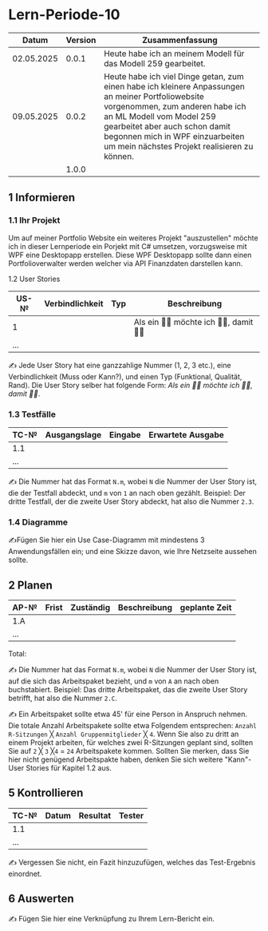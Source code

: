 # Lern-Periode-10


| Datum | Version | Zusammenfassung |
| --- | --- | --- |
| 02.05.2025 | 0.0.1 | Heute habe ich an meinem Modell für das Modell 259 gearbeitet. |
| 09.05.2025 | 0.0.2 | Heute habe ich viel Dinge getan, zum einen habe ich kleinere Anpassungen an meiner Portfoliowebsite vorgenommen, zum anderen habe ich an ML Modell vom Model 259 gearbeitet aber auch schon damit begonnen mich in WPF einzuarbeiten um mein nächstes Projekt realisieren zu können.|
|     | 1.0.0 |     |

## 1 Informieren

### 1.1 Ihr Projekt

Um auf meiner Portfolio Website ein weiteres Projekt "auszustellen" möchte ich in dieser Lernperiode ein Porjekt mit C# umsetzen, vorzugsweise mit WPF eine Desktopapp erstellen. Diese WPF Desktopapp sollte dann einen Portfolioverwalter werden welcher via API Finanzdaten darstellen kann.


1.2 User Stories

| US-№ | Verbindlichkeit | Typ | Beschreibung |
| --- | --- | --- | --- |
| 1   |     |     | Als ein 🤷‍♂️ möchte ich 🤷‍♂️, damit 🤷‍♂️ |
| ... |     |     |     |

✍️ Jede User Story hat eine ganzzahlige Nummer (1, 2, 3 etc.), eine Verbindlichkeit (Muss oder Kann?), und einen Typ (Funktional, Qualität, Rand). Die User Story selber hat folgende Form: *Als ein 🤷‍♂️ möchte ich 🤷‍♂️, damit 🤷‍♂️*.

### 1.3 Testfälle

| TC-№ | Ausgangslage | Eingabe | Erwartete Ausgabe |
| --- | --- | --- | --- |
| 1.1 |     |     |     |
| ... |     |     |     |

✍️ Die Nummer hat das Format `N.m`, wobei `N` die Nummer der User Story ist, die der Testfall abdeckt, und `m` von `1` an nach oben gezählt. Beispiel: Der dritte Testfall, der die zweite User Story abdeckt, hat also die Nummer `2.3`.

### 1.4 Diagramme

✍️Fügen Sie hier ein Use Case-Diagramm mit mindestens 3 Anwendungsfällen ein; und eine Skizze davon, wie Ihre Netzseite aussehen sollte.

## 2 Planen

| AP-№ | Frist | Zuständig | Beschreibung | geplante Zeit |
| --- | --- | --- | --- | --- |
| 1.A |     |     |     |     |
| ... |     |     |     |     |

Total:

✍️ Die Nummer hat das Format `N.m`, wobei `N` die Nummer der User Story ist, auf die sich das Arbeitspaket bezieht, und `m` von `A` an nach oben buchstabiert. Beispiel: Das dritte Arbeitspaket, das die zweite User Story betrifft, hat also die Nummer `2.C`.

✍️ Ein Arbeitspaket sollte etwa 45' für eine Person in Anspruch nehmen. Die totale Anzahl Arbeitspakete sollte etwa Folgendem entsprechen: `Anzahl R-Sitzungen` ╳ `Anzahl Gruppenmitglieder` ╳ `4`. Wenn Sie also zu dritt an einem Projekt arbeiten, für welches zwei R-Sitzungen geplant sind, sollten Sie auf `2` ╳ `3` ╳`4` = `24` Arbeitspakete kommen. Sollten Sie merken, dass Sie hier nicht genügend Arbeitspakte haben, denken Sie sich weitere "Kann"-User Stories für Kapitel 1.2 aus.

## 5 Kontrollieren

| TC-№ | Datum | Resultat | Tester |
| --- | --- | --- | --- |
| 1.1 |     |     |     |
| ... |     |     |     |

✍️ Vergessen Sie nicht, ein Fazit hinzuzufügen, welches das Test-Ergebnis einordnet.

## 6 Auswerten

✍️ Fügen Sie hier eine Verknüpfung zu Ihrem Lern-Bericht ein.
